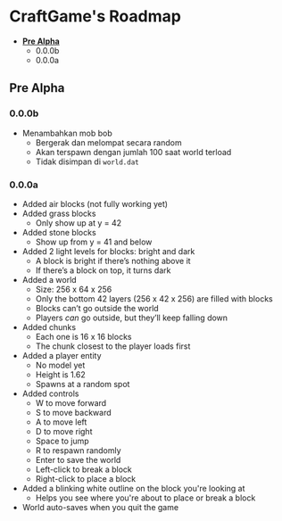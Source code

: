 # CraftGame's Roadmap

- **[Pre Alpha](#pre-alpha)**
    - 0.0.0b
    - 0.0.0a

## Pre Alpha

### 0.0.0b

* Menambahkan mob bob
    * Bergerak dan melompat secara random
    * Akan terspawn dengan jumlah 100 saat world terload
    * Tidak disimpan di `world.dat`

### 0.0.0a

* Added air blocks (not fully working yet)
* Added grass blocks
    * Only show up at y = 42
* Added stone blocks
    * Show up from y = 41 and below
* Added 2 light levels for blocks: bright and dark
    * A block is bright if there’s nothing above it
    * If there’s a block on top, it turns dark
* Added a world
    * Size: 256 x 64 x 256
    * Only the bottom 42 layers (256 x 42 x 256) are filled with blocks
    * Blocks can’t go outside the world
    * Players *can* go outside, but they’ll keep falling down
* Added chunks
    * Each one is 16 x 16 blocks
    * The chunk closest to the player loads first
* Added a player entity
    * No model yet
    * Height is 1.62
    * Spawns at a random spot
* Added controls
    * W to move forward
    * S to move backward
    * A to move left
    * D to move right
    * Space to jump
    * R to respawn randomly
    * Enter to save the world
    * Left-click to break a block
    * Right-click to place a block
* Added a blinking white outline on the block you're looking at
    * Helps you see where you're about to place or break a block
* World auto-saves when you quit the game
